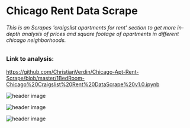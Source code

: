 # Chicago Rent Data Scrape
###### This is an Scrapes 'craigslist apartments for rent' section to get more in-depth analysis of prices and square footage of apartments in different chicago neighborhoods. 



### Link to analysis:

https://github.com/ChristianVerdin/Chicago-Apt-Rent-Scrape/blob/master/1BedRoom-Chicago%20Craigslist%20Rent%20DataScrape%20v1.0.ipynb





![header image](https://github.com/ChristianVerdin/Chicago-Apt-Rent-Scrape/blob/master/Craigslist_Rental-Scraper.JPG?raw=True)



![header image](https://github.com/ChristianVerdin/Chicago-Apt-Rent-Scrape/blob/master/Craigslist_1bedroom_.JPG?raw=True)



![header image](https://github.com/ChristianVerdin/Chicago-Apt-Rent-Scrape/blob/master/Craigslist_1bedroom.JPG?raw=True)

